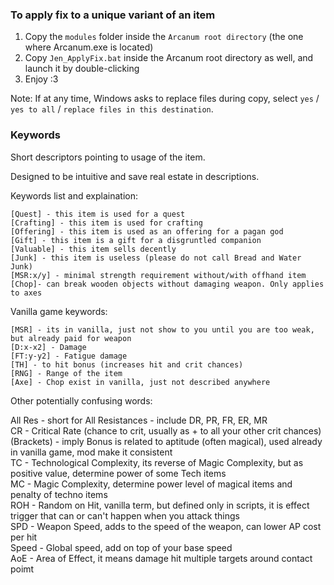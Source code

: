 ### To apply fix to a unique variant of an item

   1. Copy the `modules` folder inside the `Arcanum root directory` (the one where Arcanum.exe is located)
   2. Copy `Jen_ApplyFix.bat` inside the Arcanum root directory as well, and launch it by double-clicking
   3. Enjoy :3

Note: If at any time, Windows asks to replace files during copy, select `yes` / `yes to all` / `replace files in this destination`.

### Keywords

Short descriptors pointing to usage of the item.

Designed to be intuitive and save real estate in descriptions.

Keywords list and explaination:

    [Quest] - this item is used for a quest
    [Crafting] - this item is used for crafting
    [Offering] - this item is used as an offering for a pagan god
    [Gift] - this item is a gift for a disgruntled companion
    [Valuable] - this item sells decently
    [Junk] - this item is useless (please do not call Bread and Water Junk)
    [MSR:x/y] - minimal strength requirement without/with offhand item
    [Chop]- can break wooden objects without damaging weapon. Only applies to axes

Vanilla game keywords:

    [MSR] - its in vanilla, just not show to you until you are too weak, but already paid for weapon
    [D:x-x2] - Damage
    [FT:y-y2] - Fatigue damage
    [TH] - to hit bonus (increases hit and crit chances)
    [RNG] - Range of the item
    [Axe] - Chop exist in vanilla, just not described anywhere
    
Other potentially confusing words:

All Res - short for All Resistances - include DR, PR, FR, ER, MR   
CR - Critical Rate (chance to crit, usually as + to all your other crit chances)   
(Brackets) - imply Bonus is related to aptitude (often magical), used already in vanilla game, mod make it consistent   
TC - Technological Complexity, its reverse of Magic Complexity, but as positive value, determine power of some Tech items   
MC - Magic Complexity, determine power level of magical items and penalty of techno items   
ROH - Random on Hit, vanilla term, but defined only in scripts, it is effect trigger that can or can't happen when you attack things   
SPD - Weapon Speed, adds to the speed of the weapon, can lower AP cost per hit   
Speed - Global speed, add on top of your base speed   
AoE - Area of Effect, it means damage hit multiple targets around contact poimt 


